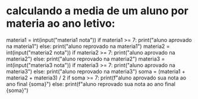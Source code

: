 # calculando a media de um aluno por materia ao ano letivo:

materia1 = int(input("materia1 nota"))
if materia1 >= 7:
    print("aluno aprovado na materia1")
else:
    print("aluno reprovado na materia1")
materia2 = int(input("materia2 nota"))
if materia2 >= 7:
    print("aluno aprovado na materia2")
else:
    print("aluno reprovado na materia2")
materia3 = int(input("materia3 nota"))
if materia3 >= 7:
    print("aluno aprovado na materia3")
else:
    print("aluno reprovado na materia3")
soma = (materia1 + materia2 + materia3) / 2
if soma >= 7:
    print(f"aluno aprovado sua nota  ao ano final {soma}")
else:
    print(f"aluno reprovado sua nota ao ano final {soma}")





